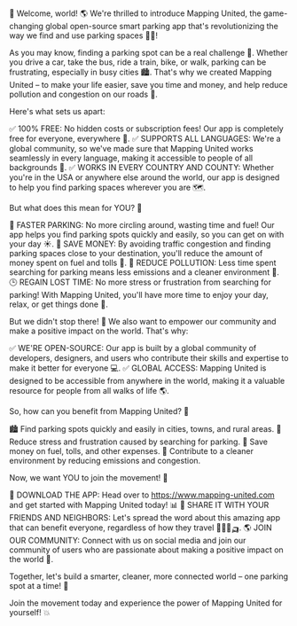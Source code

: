 🚀 Welcome, world! 🌎 We're thrilled to introduce Mapping United, the game-changing global open-source smart parking app that's revolutionizing the way we find and use parking spaces 🚗💨!

As you may know, finding a parking spot can be a real challenge 💪. Whether you drive a car, take the bus, ride a train, bike, or walk, parking can be frustrating, especially in busy cities 🏙️. That's why we created Mapping United – to make your life easier, save you time and money, and help reduce pollution and congestion on our roads 🌟.

Here's what sets us apart:

✅ 100% FREE: No hidden costs or subscription fees! Our app is completely free for everyone, everywhere 🎉.
✅ SUPPORTS ALL LANGUAGES: We're a global community, so we've made sure that Mapping United works seamlessly in every language, making it accessible to people of all backgrounds 🌈.
✅ WORKS IN EVERY COUNTRY AND COUNTY: Whether you're in the USA or anywhere else around the world, our app is designed to help you find parking spaces wherever you are 🗺️.

But what does this mean for YOU? 🤔

🚀 FASTER PARKING: No more circling around, wasting time and fuel! Our app helps you find parking spots quickly and easily, so you can get on with your day ☀️.
💸 SAVE MONEY: By avoiding traffic congestion and finding parking spaces close to your destination, you'll reduce the amount of money spent on fuel and tolls 💸.
🌟 REDUCE POLLUTION: Less time spent searching for parking means less emissions and a cleaner environment 🌿.
🕒 REGAIN LOST TIME: No more stress or frustration from searching for parking! With Mapping United, you'll have more time to enjoy your day, relax, or get things done 📅.

But we didn't stop there! 🚀 We also want to empower our community and make a positive impact on the world. That's why:

✅ WE'RE OPEN-SOURCE: Our app is built by a global community of developers, designers, and users who contribute their skills and expertise to make it better for everyone 💻.
✅ GLOBAL ACCESS: Mapping United is designed to be accessible from anywhere in the world, making it a valuable resource for people from all walks of life 🌎.

So, how can you benefit from Mapping United? 🤔

🏙️ Find parking spots quickly and easily in cities, towns, and rural areas.
🚗 Reduce stress and frustration caused by searching for parking.
💸 Save money on fuel, tolls, and other expenses.
🌿 Contribute to a cleaner environment by reducing emissions and congestion.

Now, we want YOU to join the movement! 🎉

📲 DOWNLOAD THE APP: Head over to https://www.mapping-united.com and get started with Mapping United today! 📊
🤝 SHARE IT WITH YOUR FRIENDS AND NEIGHBORS: Let's spread the word about this amazing app that can benefit everyone, regardless of how they travel 🚗🚌🚂🛺.
🌎 JOIN OUR COMMUNITY: Connect with us on social media and join our community of users who are passionate about making a positive impact on the world 💬.

Together, let's build a smarter, cleaner, more connected world – one parking spot at a time! 🌟

Join the movement today and experience the power of Mapping United for yourself! 💥